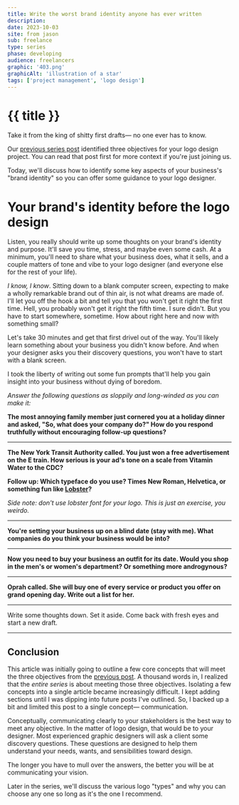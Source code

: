 ```yaml
---
title: Write the worst brand identity anyone has ever written
description: 
date: 2023-10-03
site: from jason
sub: freelance
type: series
phase: developing
audience: freelancers
graphic: '403.png'
graphicAlt: 'illustration of a star'
tags: ['project management', 'logo design']
---
```

# {{ title }}

Take it from the king of shitty first drafts— no one ever has to know.

Our [previous series post](/freelance/three-objectives-for-your-logo-design/) identified three objectives for your logo design project. You can read that post first for more context if you're just joining us. 

Today, we'll discuss how to identify some key aspects of your business's "brand identity" so you can offer some guidance to your logo designer.



# Your brand's identity before the logo design

Listen, you really should write up some thoughts on your brand's identity and purpose. It'll save you time, stress, and maybe even some cash. At a minimum, you'll need to share what your business does, what it sells, and a couple matters of tone and vibe to your logo designer (and everyone else for the rest of your life).

*I know, I know*. Sitting down to a blank computer screen, expecting to make a wholly remarkable brand out of thin air, is not what dreams are made of. I'll let you off the hook a bit and tell you that you won't get it right the first time. Hell, you probably won't get it right the fifth time. I sure didn't. But you have to start somewhere, sometime. How about right here and now with something small?



Let's take 30 minutes and get that first drivel out of the way. You'll likely learn something about your business you didn't know before. And when your designer asks you their discovery questions, you won't have to start with a blank screen. 

I took the liberty of writing out some fun prompts that'll help you gain insight into your business without dying of boredom. 

*Answer the following questions as sloppily and long-winded as you can make it:*

**The most annoying family member just cornered you at a holiday dinner and asked, "So, what does your company do?" How do you respond truthfully without encouraging follow-up questions?**


---

**The New York Transit Authority called. You just won a free advertisement on the E train. How serious is your ad's tone on a scale from Vitamin Water to the CDC?**

**Follow up: Which typeface do you use? Times New Roman, Helvetica, or something fun like [Lobster](https://fonts.google.com/specimen/Lobster)?**

*Side note: don't use lobster font for your logo. This is just an exercise, you weirdo.*

---

**You're setting your business up on a blind date (stay with me). What companies do you think your business would be into?**


---

**Now you need to buy your business an outfit for its date. Would you shop in the men's or women's department? Or something more androgynous?**


---

**Oprah called. She will buy one of every service or product you offer on grand opening day. Write out a list for her.**


---

Write some thoughts down. Set it aside. Come back with fresh eyes and start a new draft. 

---

## Conclusion

This article was initially going to outline a few core concepts that will meet the three objectives from the [previous post](/freelance/meet-these-three-objectives-for-a-great-freelance-logo-design). A thousand words in, I realized that the *entire series* is about meeting those three objectives. Isolating a few concepts into a single article became increasingly difficult. I kept adding sections until I was dipping into future posts I've outlined. So, I backed up a bit and limited this post to a single concept— communication.  

Conceptually, communicating clearly to your stakeholders is the best way to meet any objective. In the matter of logo design, that would be to your designer. Most experienced graphic designers will ask a client some discovery questions. These questions are designed to help them understand your needs, wants, and sensibilities toward design. 

The longer you have to mull over the answers, the better you will be at communicating your vision.

Later in the series, we'll discuss the various logo "types" and why you can choose any one so long as it's the one I recommend. 
